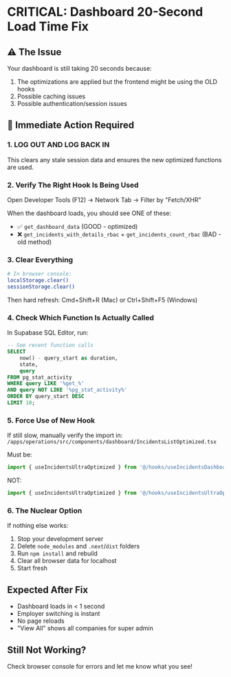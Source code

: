 # CRITICAL: Dashboard 20-Second Load Time Fix

## ⚠️ The Issue
Your dashboard is still taking 20 seconds because:
1. The optimizations are applied but the frontend might be using the OLD hooks
2. Possible caching issues
3. Possible authentication/session issues

## 🚨 Immediate Action Required

### 1. LOG OUT AND LOG BACK IN
This clears any stale session data and ensures the new optimized functions are used.

### 2. Verify The Right Hook Is Being Used

Open Developer Tools (F12) → Network Tab → Filter by "Fetch/XHR"

When the dashboard loads, you should see ONE of these:
- ✅ `get_dashboard_data` (GOOD - optimized)
- ❌ `get_incidents_with_details_rbac` + `get_incidents_count_rbac` (BAD - old method)

### 3. Clear Everything
```bash
# In browser console:
localStorage.clear()
sessionStorage.clear()
```

Then hard refresh: Cmd+Shift+R (Mac) or Ctrl+Shift+F5 (Windows)

### 4. Check Which Function Is Actually Called

In Supabase SQL Editor, run:
```sql
-- See recent function calls
SELECT 
    now() - query_start as duration,
    state,
    query
FROM pg_stat_activity
WHERE query LIKE '%get_%'
AND query NOT LIKE '%pg_stat_activity%'
ORDER BY query_start DESC
LIMIT 10;
```

### 5. Force Use of New Hook

If still slow, manually verify the import in:
`/apps/operations/src/components/dashboard/IncidentsListOptimized.tsx`

Must be:
```typescript
import { useIncidentsUltraOptimized } from '@/hooks/useIncidentsDashboardOptimized';
```

NOT:
```typescript
import { useIncidentsUltraOptimized } from '@/hooks/useIncidentsUltraOptimized';
```

### 6. The Nuclear Option

If nothing else works:
1. Stop your development server
2. Delete `node_modules` and `.next`/`dist` folders
3. Run `npm install` and rebuild
4. Clear all browser data for localhost
5. Start fresh

## Expected After Fix
- Dashboard loads in < 1 second
- Employer switching is instant
- No page reloads
- "View All" shows all companies for super admin

## Still Not Working?

Check browser console for errors and let me know what you see!

